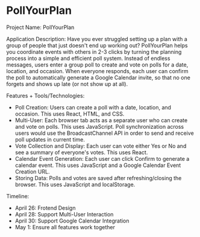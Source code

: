 # PollYourPlan

Project Name: PollYourPlan

Application Description: Have you ever struggled setting up a plan with a group of people that just doesn't end up working out? PollYourPlan helps you coordinate events with others in 2-3 clicks by turning the planning process into a simple and efficient poll system. Instead of endless messages, users enter a group poll to create and vote on polls for a date, location, and occasion. When everyone responds, each user can confirm the poll to automatically generate a Google Calendar invite, so that no one forgets and shows up late (or not show up at all).

Features + Tools/Technologies:
- Poll Creation: Users can create a poll with a date, location, and occasion. This uses React, HTML, and CSS.
- Multi-User: Each browser tab acts as a separate user who can create and vote on polls. This uses JavaScript. Poll synchronization across users would use the BroadcastChannel API in order to send and receive poll updates in current time.
- Vote Collection and Display: Each user can vote either Yes or No and see a summary of everyone's votes. This uses React.
- Calendar Event Generation: Each user can click Confirm to generate a calendar event. This uses JavaScript and a Google Calendar Event Creation URL.
- Storing Data: Polls and votes are saved after refreshing/closing the browser. This uses JavaScript and localStorage.

Timeline:
- April 26: Frotend Design
- April 28: Support Multi-User Interaction
- April 30: Support Google Calendar Integration
- May 1: Ensure all features work together
